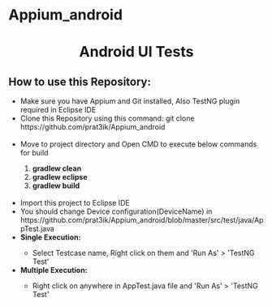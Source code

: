 # Appium_android
<h1 align="center">Android UI Tests</h1>

<p><h2>How to use this Repository:</h2></p>

<ul>
<li> Make sure you have Appium and Git installed, Also TestNG plugin required in Eclipse IDE</li>
<li> Clone this Repository using this command: git clone https://github.com/prat3ik/Appium_android </li>
<br>
<li> Move to project directory and Open CMD to execute below commands for build</li>
  <ol>
    <li><b>gradlew clean</b></li>
    <li><b>gradlew eclipse</b></li>
    <li><b>gradlew build</b></li>
  </ol>
<br>
<li> Import this project to Eclipse IDE </li>
<li> You should change Device configuration(DeviceName) in https://github.com/prat3ik/Appium_android/blob/master/src/test/java/AppTest.java</li>
<li> <b> Single Execution:</b></li>
<ul><li> Select Testcase name, Right click on them and 'Run As' > 'TestNG Test'</li></ul>
<li> <b> Multiple Execution:</b></li>
<ul><li> Right click on anywhere in AppTest.java file and 'Run As' > 'TestNG Test'</li></ul>

</ul>
